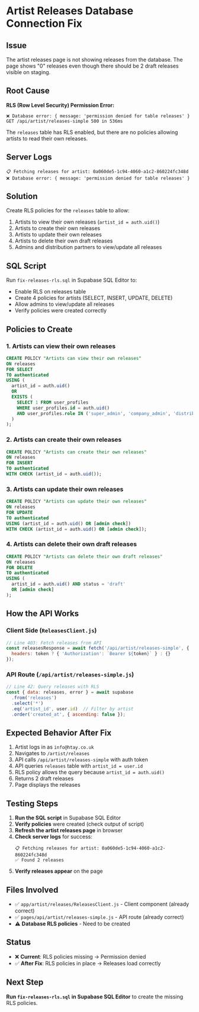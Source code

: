 # Artist Releases Database Connection Fix

## Issue
The artist releases page is not showing releases from the database. The page shows "0" releases even though there should be 2 draft releases visible on staging.

## Root Cause
**RLS (Row Level Security) Permission Error:**
```
❌ Database error: { message: 'permission denied for table releases' }
GET /api/artist/releases-simple 500 in 536ms
```

The `releases` table has RLS enabled, but there are no policies allowing artists to read their own releases.

## Server Logs
```
📋 Fetching releases for artist: 0a060de5-1c94-4060-a1c2-860224fc348d
❌ Database error: { message: 'permission denied for table releases' }
```

## Solution
Create RLS policies for the `releases` table to allow:
1. Artists to view their own releases (`artist_id = auth.uid()`)
2. Artists to create their own releases
3. Artists to update their own releases
4. Artists to delete their own draft releases
5. Admins and distribution partners to view/update all releases

## SQL Script
Run `fix-releases-rls.sql` in Supabase SQL Editor to:
- Enable RLS on releases table
- Create 4 policies for artists (SELECT, INSERT, UPDATE, DELETE)
- Allow admins to view/update all releases
- Verify policies were created correctly

## Policies to Create

### 1. Artists can view their own releases
```sql
CREATE POLICY "Artists can view their own releases"
ON releases
FOR SELECT
TO authenticated
USING (
  artist_id = auth.uid()
  OR
  EXISTS (
    SELECT 1 FROM user_profiles
    WHERE user_profiles.id = auth.uid()
    AND user_profiles.role IN ('super_admin', 'company_admin', 'distribution_partner', 'labeladmin')
  )
);
```

### 2. Artists can create their own releases
```sql
CREATE POLICY "Artists can create their own releases"
ON releases
FOR INSERT
TO authenticated
WITH CHECK (artist_id = auth.uid());
```

### 3. Artists can update their own releases
```sql
CREATE POLICY "Artists can update their own releases"
ON releases
FOR UPDATE
TO authenticated
USING (artist_id = auth.uid() OR [admin check])
WITH CHECK (artist_id = auth.uid() OR [admin check]);
```

### 4. Artists can delete their own draft releases
```sql
CREATE POLICY "Artists can delete their own draft releases"
ON releases
FOR DELETE
TO authenticated
USING (
  artist_id = auth.uid() AND status = 'draft'
  OR [admin check]
);
```

## How the API Works

### Client Side (`ReleasesClient.js`)
```javascript
// Line 403: Fetch releases from API
const releasesResponse = await fetch('/api/artist/releases-simple', {
  headers: token ? { 'Authorization': `Bearer ${token}` } : {}
});
```

### API Route (`/api/artist/releases-simple.js`)
```javascript
// Line 42: Query releases with RLS
const { data: releases, error } = await supabase
  .from('releases')
  .select('*')
  .eq('artist_id', user.id)  // Filter by artist
  .order('created_at', { ascending: false });
```

## Expected Behavior After Fix

1. Artist logs in as `info@htay.co.uk`
2. Navigates to `/artist/releases`
3. API calls `/api/artist/releases-simple` with auth token
4. API queries `releases` table with `artist_id = user.id`
5. RLS policy allows the query because `artist_id = auth.uid()`
6. Returns 2 draft releases
7. Page displays the releases

## Testing Steps

1. **Run the SQL script** in Supabase SQL Editor
2. **Verify policies** were created (check output of script)
3. **Refresh the artist releases page** in browser
4. **Check server logs** for success:
   ```
   📋 Fetching releases for artist: 0a060de5-1c94-4060-a1c2-860224fc348d
   ✅ Found 2 releases
   ```
5. **Verify releases appear** on the page

## Files Involved

- ✅ `app/artist/releases/ReleasesClient.js` - Client component (already correct)
- ✅ `pages/api/artist/releases-simple.js` - API route (already correct)
- ⚠️ **Database RLS policies** - Need to be created

## Status
- ❌ **Current**: RLS policies missing → Permission denied
- ✅ **After Fix**: RLS policies in place → Releases load correctly

## Next Step
**Run `fix-releases-rls.sql` in Supabase SQL Editor** to create the missing RLS policies.

